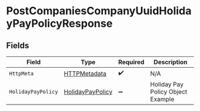 # PostCompaniesCompanyUuidHolidayPayPolicyResponse


## Fields

| Field                                                           | Type                                                            | Required                                                        | Description                                                     |
| --------------------------------------------------------------- | --------------------------------------------------------------- | --------------------------------------------------------------- | --------------------------------------------------------------- |
| `HttpMeta`                                                      | [HTTPMetadata](../../Models/Components/HTTPMetadata.md)         | :heavy_check_mark:                                              | N/A                                                             |
| `HolidayPayPolicy`                                              | [HolidayPayPolicy](../../Models/Components/HolidayPayPolicy.md) | :heavy_minus_sign:                                              | Holiday Pay Policy Object Example                               |